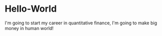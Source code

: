 # Hello-World
I'm going to start my career in quantitative finance, I'm going to make big money in human world!
